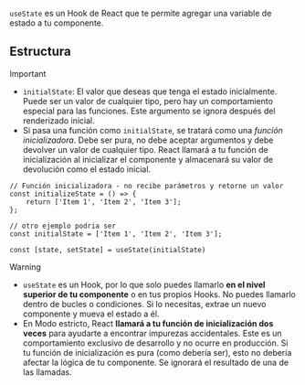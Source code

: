 `useState` es un Hook de React que te permite agregar una variable de estado a tu componente.

## Estructura

>[!IMPORTANT]
>- `initialState`: El valor que deseas que tenga el estado inicialmente. Puede ser un valor de cualquier tipo, pero hay un comportamiento especial para las funciones. Este argumento se ignora después del renderizado inicial.
>- Si pasa una función como `initialState`, se tratará como una _función inicializadora_. Debe ser pura, no debe aceptar argumentos y debe devolver un valor de cualquier tipo. React llamará a tu función de inicialización al inicializar el componente y almacenará su valor de devolución como el estado inicial.

```tsx
// Función inicializadora - no recibe parámetros y retorne un valor
const initializeState = () => { 
	return ['Item 1', 'Item 2', 'Item 3']; 
};

// otro ejemplo podria ser
const initialState = ['Item 1', 'Item 2', 'Item 3']; 

const [state, setState] = useState(initialState)
```

>[!WARNING]
>- `useState` es un Hook, por lo que solo puedes llamarlo **en el nivel superior de tu componente** o en tus propios Hooks. No puedes llamarlo dentro de bucles o condiciones. Si lo necesitas, extrae un nuevo componente y mueva el estado a él.
>- En Modo estricto, React **llamará a tu función de inicialización dos veces** para ayudarte a encontrar impurezas accidentales. Este es un comportamiento exclusivo de desarrollo y no ocurre en producción. Si tu función de inicialización es pura (como debería ser), esto no debería afectar la lógica de tu componente. Se ignorará el resultado de una de las llamadas.

